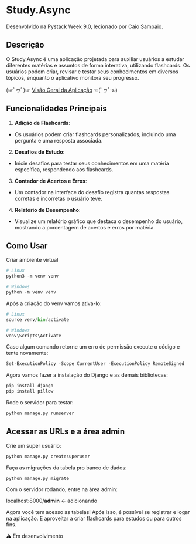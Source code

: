 # Study.Async
Desenvolvido na Pystack Week 9.0, lecionado por Caio Sampaio.

## Descrição
O Study.Async é uma aplicação projetada para auxiliar usuários a estudar diferentes matérias e assuntos de forma interativa, utilizando flashcards. Os usuários podem criar, revisar e testar seus conhecimentos em diversos tópicos, enquanto o aplicativo monitora seu progresso.

(☞ﾟヮﾟ)☞ [Visão Geral da Aplicação]() ☜(ﾟヮﾟ☜) 

## Funcionalidades Principais

1. **Adição de Flashcards**:
- Os usuários podem criar flashcards personalizados, incluindo uma pergunta e uma resposta associada.
2. **Desafios de Estudo**:
- Inicie desafios para testar seus conhecimentos em uma matéria específica, respondendo aos flashcards.
3. **Contador de Acertos e Erros**:
- Um contador na interface do desafio registra quantas respostas corretas e incorretas o usuário teve.
4. **Relatório de Desempenho**:
- Visualize um relatório gráfico que destaca o desempenho do usuário, mostrando a porcentagem de acertos e erros por matéria.

## Como Usar

Criar ambiente virtual
```Python
# Linux
python3 -m venv venv
```
```Python
# Windows
python -m venv venv
```

Após a criação do venv vamos ativa-lo:
```Python
# Linux
source venv/bin/activate
```
```Python
# Windows
venv\Scripts\Activate
```
Caso algum comando retorne um erro de permissão execute o código e tente novamente:
```Python
Set-ExecutionPolicy -Scope CurrentUser -ExecutionPolicy RemoteSigned
```
Agora vamos fazer a instalação do Django e as demais bibliotecas:
```Python
pip install django
pip install pillow
```

Rode o servidor para testar:
```Python
python manage.py runserver
```

## Acessar as URLs e a área admin
Crie um super usuário:
```Python
python manage.py createsuperuser
```

Faça as migrações da tabela pro banco de dados:
```Python
python manage.py migrate
```

Com o servidor rodando, entre na área admin:

localhost:8000/**admin** <- adicionando

Agora você tem acesso as tabelas!
Após isso, é possível se registrar e logar na aplicação.
E aproveitar a criar flashcards para estudos ou para outros fins.


⚠ Em desenvolvimento
